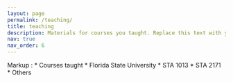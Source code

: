 ```yaml
---
layout: page
permalink: /teaching/
title: teaching
description: Materials for courses you taught. Replace this text with your description.
nav: true
nav_order: 6
---
```


Markup : * Courses taught
              * Florida State University
                  * STA 1013
                  * STA 2171
          * Others

